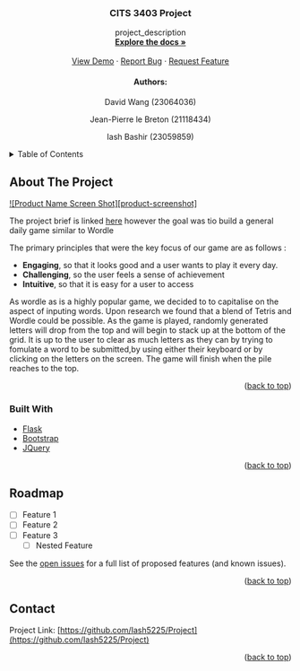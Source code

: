 <div id="top"></div>



<!-- PROJECT LOGO -->
<br />
<div align="center">
  <a href="https://github.com/Iash5225/Project">
  </a>

<h3 align="center">CITS 3403 Project</h3>

  <p align="center">
    project_description
    <br />
    <a href="https://github.com/Iash5225/Project"><strong>Explore the docs »</strong></a>
    <br />
    <br />
    <a href="https://github.com/Iash5225/Project">View Demo</a>
    ·
    <a href="https://github.com/Iash5225/Project/issues">Report Bug</a>
    ·
    <a href="https://github.com/Iash5225/Project/issues">Request Feature</a>
  </p>
</div>

<!-- CONTRIBUTORS -->
<div align="center">
  <h4>Authors:</h4>
  <p>David Wang (23064036)</p>
  <p>Jean-Pierre le Breton (21118434)</p>
  <p>Iash Bashir (23059859)</p>
</div>

<!-- TABLE OF CONTENTS -->
<details>
  <summary>Table of Contents</summary>
  <ol>
    <li>
      <a href="#about-the-project">About The Project</a>
      <ul>
        <li><a href="#built-with">Built With</a></li>
      </ul>
    </li>
    <li><a href="#roadmap">Roadmap</a></li>
    <li><a href="#contact">Contact</a></li>
  </ol>
</details>

<!-- ABOUT THE PROJECT -->
## About The Project

[![Product Name Screen Shot][product-screenshot]](https://example.com)

The project brief is linked [here](https://teaching.csse.uwa.edu.au/units/CITS3403/) however the goal was tio build a general daily game similar to Wordle

The primary principles that were the key focus of our game are as follows :

 + **Engaging**, so that it looks good and a user wants to play it every day.
 + **Challenging**, so the user feels a sense of achievement
 + **Intuitive**, so that it is easy for a user to access

As wordle as is a highly popular game, we decided to to capitalise on the aspect of inputing words. Upon research we found that a blend of Tetris and Wordle could be possible. As the game is played, randomly generated letters will drop from the top and will begin to stack up at the bottom of the grid. It is up to the user to clear as much letters as they can by trying to fomulate a word to be submitted,by using either their keyboard or by clicking on the letters on the screen. The game will finish when the pile reaches to the top.


<p align="right">(<a href="#top">back to top</a>)</p>


### Built With

* [Flask](https://flask.palletsprojects.com/)
* [Bootstrap](https://getbootstrap.com)
* [JQuery](https://jquery.com)

<p align="right">(<a href="#top">back to top</a>)</p>

<!-- ROADMAP -->
## Roadmap

- [ ] Feature 1
- [ ] Feature 2
- [ ] Feature 3
    - [ ] Nested Feature

See the [open issues](https://github.com/Iash5225/Project/issues) for a full list of proposed features (and known issues).

<p align="right">(<a href="#top">back to top</a>)</p>


<!-- CONTACT -->
## Contact

Project Link: [https://github.com/Iash5225/Project](https://github.com/Iash5225/Project)

<p align="right">(<a href="#top">back to top</a>)</p>

